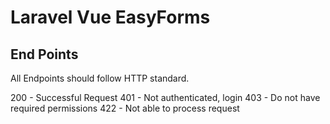 # Laravel Vue EasyForms

## End Points
All Endpoints should follow HTTP standard.

200 - Successful Request
401 - Not authenticated, login
403 - Do not have required permissions
422 - Not able to process request
